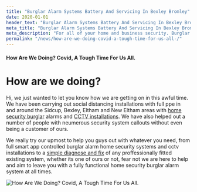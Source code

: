 ```yaml
---
title: "Burglar Alarm Systems Battery And Servicing In Bexley Bromley"
date: 2020-01-01
header_text: "Burglar Alarm Systems Battery And Servicing In Bexley Bromley"
meta_title: "Burglar Alarm Systems Battery And Servicing In Bexley Bromley"
meta_description: "For all of your home and business security. Burglar Alarm Servicing, Burglar Alarm Installation, Alarm Battery and CCTV. Call 020 8302 4065 or email us."
permalink: "/news/how-are-we-doing-covid-a-tough-time-for-us-all-/"
---
```


#### How Are We Doing? Covid, A Tough Time For Us All.

# How are we doing?

Hi, we just wanted to let you know how we are getting on in this awful time. We have been carrying out social distancing installations with full ppe in and around the Sidcup, Bexley, Eltham and New Eltham areas with [home security burglar](/categories/burglar-alarms/) alarms and [CCTV installations](/categories/cctv/). We have also helped out a number of people with neumerous security system callouts without even being a customer of ours.

We really try our upmost to help you guys out with whatever you need, from full smart app controlled burglar alarm home security systems and cctv installations to a [simple diagnose and fix](/categories/servicing-and-repairs/) of any proffessionally fitted existing system, whether its one of ours or not, fear not we are here to help and aim to leave you with a fully functional home security burglar alarm system at all times.

![How Are We Doing? Covid, A Tough Time For Us All.](https://res.cloudinary.com/kbs/image/upload/rxioisqy95xo4p462zvk.jpg)